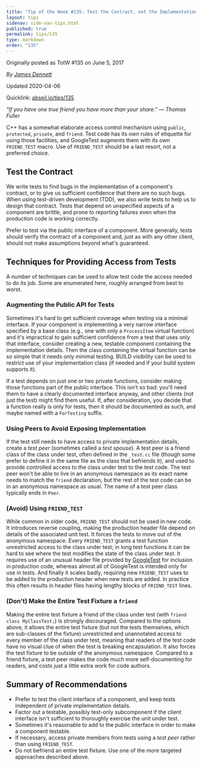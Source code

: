```yaml
---
title: "Tip of the Week #135: Test the Contract, not the Implementation"
layout: tips
sidenav: side-nav-tips.html
published: true
permalink: tips/135
type: markdown
order: "135"
---
```


Originally posted as TotW #135 on June 5, 2017

*By [James Dennett](mailto:jdennett@google.com)*

Updated 2020-04-06

Quicklink: [abseil.io/tips/135](https://abseil.io/tips/135)


*"If you have one true friend you have more than your share." — Thomas Fuller*

C++ has a somewhat elaborate access control mechanism using `public`,
`protected`, `private`, and `friend`. Test code has its own rules of etiquette
for using those facilities, and GoogleTest augments them with its own
`FRIEND_TEST` macro. Use of `FRIEND_TEST` should be a last resort, not a
preferred choice.

## Test the Contract

We write tests to find bugs in the implementation of a component's contract, or
to give us sufficient confidence that there are no such bugs. When using
test-driven development (TDD), we also write tests to help us to design that
contract. Tests that depend on unspecified aspects of a component are brittle,
and prone to reporting failures even when the production code is working
correctly.

Prefer to test via the public interface of a component. More generally, tests
should verify the contract of a component and, just as with any other client,
should not make assumptions beyond what's guaranteed.

## Techniques for Providing Access from Tests

A number of techniques can be used to allow test code the access needed to do
its job. Some are enumerated here, roughly arranged from best to worst.

### Augmenting the Public API for Tests

Sometimes it's hard to get sufficient coverage when testing via a minimal
interface. If your component is implementing a very narrow interface specified
by a base class (e.g., one with only a `ProcessItem` virtual function) and it's
impractical to gain sufficient confidence from a test that uses only that
interface, consider creating a new, testable component containing the
implementation details. Then the class containing the virtual function can be so
simple that it needs only minimal testing. BUILD visibility can be used to
restrict use of your implementation class (if needed and if your build system
supports it).

If a test depends on just one or two private functions, consider making those
functions part of the public interface. This isn't so bad: you'll need them to
have a clearly documented interface anyway, and other clients (not just the
test) might find them useful. If, after consideration, you decide that a
function really is only for tests, then it should be documented as such, and
maybe named with a `ForTesting` suffix.

### Using Peers to Avoid Exposing Implementation

If the test still needs to have access to private implementation details, create
a *test peer* (sometimes called a *test spouse*). A test peer is a friend class
of the class under test, often defined in the `_test.cc` file (though some
prefer to define it in the same file as the class that befriends it), and used
to provide controlled access to the class under test to the test code. The test
peer won't be able to live in an anonymous namespace as its exact name needs to
match the `friend` declaration, but the rest of the test code can be in an
anonymous namespace as usual. The name of a test peer class typically ends in
`Peer`.

### (Avoid) Using <code>FRIEND_TEST</code>

While common in older code, `FRIEND_TEST` should not be used in new code. It
introduces reverse coupling, making the production header file depend on details
of the associated unit test. It forces the tests to move out of the anonymous
namespace. Every `FRIEND_TEST` grants a test function unrestricted access to the
class under test; in long test functions it can be hard to see where the test
modifies the state of the class under test. It requires use of an unusual header
file provided by [GoogleTest](https://github.com/google/googletest) for
inclusion in production code, whereas almost all of GoogleTest is intended only
for use in tests. And finally it scales badly, requiring new `FRIEND_TEST` uses
to be added to the production header when new tests are added. In practice this
often results in header files having lengthy blocks of `FRIEND_TEST` lines.

### (Don't) Make the Entire Test Fixture a <code>friend</code>

Making the entire test fixture a friend of the class under test (with `friend
class MyClassTest;`) is strongly discouraged. Compared to the options above, it
allows the entire test fixture (but not the tests themselves, which are
sub-classes of the fixture) unrestricted and unannotated access to every member
of the class under test, meaning that readers of the test code have no visual
clue of when the test is breaking encapsulation. It also forces the test fixture
to be outside of the anonymous namespace. Compared to a friend fixture, a test
peer makes the code much more self-documenting for readers, and costs just a
little extra work for code authors.

## Summary of Recommendations

*   Prefer to test the client interface of a component, and keep tests
    independent of private implementation details.
*   Factor out a testable, possibly test-only subcomponent if the client
    interface isn't sufficient to thoroughly exercise the unit under test.
*   Sometimes it's reasonable to add to the public interface in order to make a
    component testable.
*   If necessary, access private members from tests using a *test peer* rather
    than using `FRIEND_TEST`.
*   Do not befriend an entire test fixture. Use one of the more targeted
    approaches described above.
